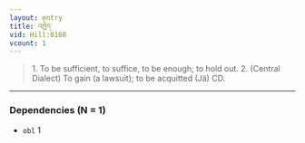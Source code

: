 ```yaml
---
layout: entry
title: འཁྱེད་
vid: Hill:0168
vcount: 1
---
```

> 1\. To be sufficient, to suffice, to be enough; to hold out\. 2\. (Central Dialect) To gain (a lawsuit); to be acquitted (Jä) CD\.


---

### Dependencies (N = 1)
* `obl` 1
